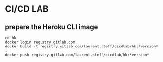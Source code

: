 # CI/CD LAB

## prepare the Heroku CLI image

```
cd hk
docker login registry.gitlab.com
docker build -t registry.gitlab.com/laurent.steff/cicdlab/hk:*version* .
docker push registry.gitlab.com/laurent.steff/cicdlab/hk:*version*
```

